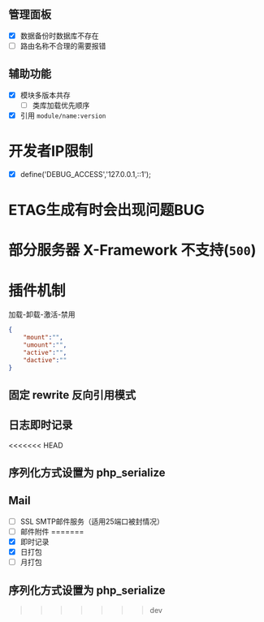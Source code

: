 ## 管理面板
- [x] 数据备份时数据库不存在
- [ ] 路由名称不合理的需要报错

## 辅助功能
- [x] 模块多版本共存
    - [ ] 类库加载优先顺序
- [x] 引用 `module/name:version`

# 开发者IP限制
- [x] define('DEBUG_ACCESS','127.0.0.1,::1');

# ETAG生成有时会出现问题BUG
# 部分服务器 X-Framework 不支持(`500`)

# 插件机制
加载-卸载-激活-禁用
```json
{
    "mount":"",
    "umount":"",
    "active":"",
    "dactive":""
}
```


## 固定 rewrite 反向引用模式
## 日志即时记录
<<<<<<< HEAD
## 序列化方式设置为 php_serialize


## Mail
- [ ] SSL SMTP邮件服务（适用25端口被封情况）
- [ ] 邮件附件
=======
- [x] 即时记录
- [x] 日打包
- [ ] 月打包

## 序列化方式设置为 php_serialize
>>>>>>> dev
